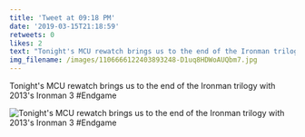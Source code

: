 ```yaml
---
title: 'Tweet at 09:18 PM'
date: '2019-03-15T21:18:59'
retweets: 0
likes: 2
text: "Tonight's MCU rewatch brings us to the end of the Ironman trilogy with 2013's Ironman 3 #Endgame"
img_filename: /images/1106666122403893248-D1uq8HDWoAUQbm7.jpg
---
```

Tonight's MCU rewatch brings us to the end of the Ironman trilogy with 2013's Ironman 3 #Endgame

![Tonight's MCU rewatch brings us to the end of the Ironman trilogy with 2013's Ironman 3 #Endgame](/images/1106666122403893248-D1uq8HDWoAUQbm7.jpg "Tonight's MCU rewatch brings us to the end of the Ironman trilogy with 2013's Ironman 3 #Endgame")